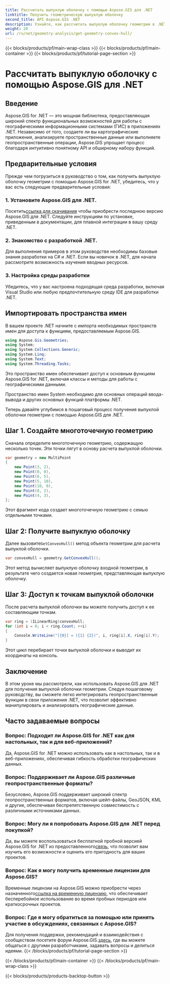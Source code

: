 ```yaml
---
title: Рассчитать выпуклую оболочку с помощью Aspose.GIS для .NET
linktitle: Получить геометрическую выпуклую оболочку
second_title: API Aspose.GIS .NET
description: Узнайте, как рассчитать выпуклую оболочку геометрии в .NET с помощью Aspose.GIS. Подробное руководство с примерами кода и часто задаваемыми вопросами.
weight: 20
url: /ru/net/geometry-analysis/get-geometry-convex-hull/
---
```


{{< blocks/products/pf/main-wrap-class >}}
{{< blocks/products/pf/main-container >}}
{{< blocks/products/pf/tutorial-page-section >}}

# Рассчитать выпуклую оболочку с помощью Aspose.GIS для .NET

## Введение
Aspose.GIS for .NET — это мощная библиотека, предоставляющая широкий спектр функциональных возможностей для работы с географическими информационными системами (ГИС) в приложениях .NET. Независимо от того, создаете ли вы картографические приложения, анализируете пространственные данные или выполняете геопространственные операции, Aspose.GIS упрощает процесс благодаря интуитивно понятному API и обширному набору функций.
## Предварительные условия
Прежде чем погрузиться в руководство о том, как получить выпуклую оболочку геометрии с помощью Aspose.GIS for .NET, убедитесь, что у вас есть следующие предварительные условия:
### 1. Установите Aspose.GIS для .NET.
 Посетить[ссылка для скачивания](https://releases.aspose.com/gis/net/) чтобы приобрести последнюю версию Aspose.GIS для .NET. Следуйте инструкциям по установке, приведенным в документации, для плавной интеграции в вашу среду .NET.
### 2. Знакомство с разработкой .NET.
Для выполнения примеров в этом руководстве необходимы базовые знания разработки на C# и .NET. Если вы новичок в .NET, для начала рассмотрите возможность изучения вводных ресурсов.
### 3. Настройка среды разработки
Убедитесь, что у вас настроена подходящая среда разработки, включая Visual Studio или любую предпочтительную среду IDE для разработки .NET.

## Импортировать пространства имен
В вашем проекте .NET начните с импорта необходимых пространств имен для доступа к функциям, предоставляемым Aspose.GIS.

```csharp
using Aspose.Gis.Geometries;
using System;
using System.Collections.Generic;
using System.Linq;
using System.Text;
using System.Threading.Tasks;
```
Это пространство имен обеспечивает доступ к основным функциям Aspose.GIS for .NET, включая классы и методы для работы с географическими данными.

Пространство имен System необходимо для основных операций ввода-вывода и других основных функций платформы .NET.

Теперь давайте углубимся в пошаговый процесс получения выпуклой оболочки геометрии с помощью Aspose.GIS для .NET.
## Шаг 1. Создайте многоточечную геометрию
Сначала определите многоточечную геометрию, содержащую несколько точек. Эти точки лягут в основу расчета выпуклой оболочки.
```csharp
var geometry = new MultiPoint
{
    new Point(3, 2),
    new Point(0, 0),
    new Point(6, 5),
    new Point(5, 10),
    new Point(10, 0),
    new Point(8, 2),
    new Point(4, 3),
};
```
Этот фрагмент кода создает многоточечную геометрию с семью отдельными точками.
## Шаг 2: Получите выпуклую оболочку
 Далее вызовите`GetConvexHull()` метод объекта геометрии для расчета выпуклой оболочки.
```csharp
var convexHull = geometry.GetConvexHull();
```
Этот метод вычисляет выпуклую оболочку входной геометрии, в результате чего создается новая геометрия, представляющая выпуклую оболочку.
## Шаг 3: Доступ к точкам выпуклой оболочки
После расчета выпуклой оболочки вы можете получить доступ к ее составляющим точкам.
```csharp
var ring = (ILinearRing)convexHull;
for (int i = 0; i < ring.Count; ++i)
{
    Console.WriteLine("[{0}] = ({1} {2})", i, ring[i].X, ring[i].Y);
}
```
Этот цикл перебирает точки выпуклой оболочки и выводит их координаты на консоль.

## Заключение
В этом уроке мы рассмотрели, как использовать Aspose.GIS для .NET для получения выпуклой оболочки геометрии. Следуя пошаговому руководству, вы сможете легко интегрировать геопространственные функции в свои приложения .NET, что позволит эффективно манипулировать и анализировать географические данные.
## Часто задаваемые вопросы
### Вопрос: Подходит ли Aspose.GIS for .NET как для настольных, так и для веб-приложений?
Да, Aspose.GIS for .NET можно использовать как в настольных, так и в веб-приложениях, обеспечивая гибкость обработки географических данных.
### Вопрос: Поддерживает ли Aspose.GIS различные геопространственные форматы?
Безусловно, Aspose.GIS поддерживает широкий спектр геопространственных форматов, включая шейп-файлы, GeoJSON, KML и другие, обеспечивая беспрепятственную совместимость с различными источниками данных.
### Вопрос: Могу ли я попробовать Aspose.GIS для .NET перед покупкой?
 Да, вы можете воспользоваться бесплатной пробной версией Aspose.GIS for .NET из предоставленного[связь](https://releases.aspose.com/), что позволит вам изучить его возможности и оценить его пригодность для ваших проектов.
### Вопрос: Как я могу получить временные лицензии для Aspose.GIS?
 Временные лицензии на Aspose.GIS можно приобрести через назначенного[ссылка на временную лицензию](https://purchase.aspose.com/temporary-license/), что обеспечивает бесперебойное использование во время пробных периодов или краткосрочных проектов.
### Вопрос: Где я могу обратиться за помощью или принять участие в обсуждениях, связанных с Aspose.GIS?
Для получения поддержки, рекомендаций и взаимодействия с сообществом посетите форум Aspose.GIS.[здесь](https://forum.aspose.com/c/gis/33), где вы можете общаться с другими разработчиками, задавать вопросы и делиться идеями.
{{< /blocks/products/pf/tutorial-page-section >}}

{{< /blocks/products/pf/main-container >}}
{{< /blocks/products/pf/main-wrap-class >}}

{{< blocks/products/products-backtop-button >}}
